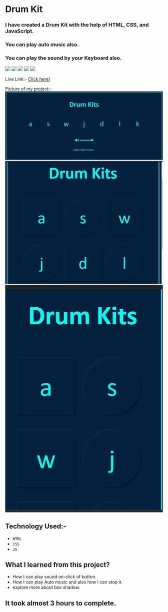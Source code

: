 # Drum Kit
 ### I have created a Drum Kit with the help of HTML, CSS, and JavaScript.

 ### You can play auto music also.
 ### You can play the sound by your Keyboard also.


![](https://img.shields.io/badge/Project-09-red)
 ![](https://img.shields.io/badge/JS-Project-p)
![](https://img.shields.io/badge/HTML-5-orange)
 ![](https://img.shields.io/badge/CSS-3-blue)
 ![](https://img.shields.io/badge/LCO-Hitesh%20Sir-yellow)

Live Link:- [Click here!](https://amarjeet-drum-kit.netlify.app/)

Picture of my project:-
![](./images/1st.png)
![](./images/2nd.png)
![](./images/3rd.png)


## Technology Used:-
  - ` HTML ` 
  - ` CSS ` 
  - ` JS ` 

## What I learned from this project?
 - How I can play sound on-click of button. 
 - How I can play Auto music and also how I can stop it.
 - explore more about box shadow.
## It took almost 3 hours to complete.
  